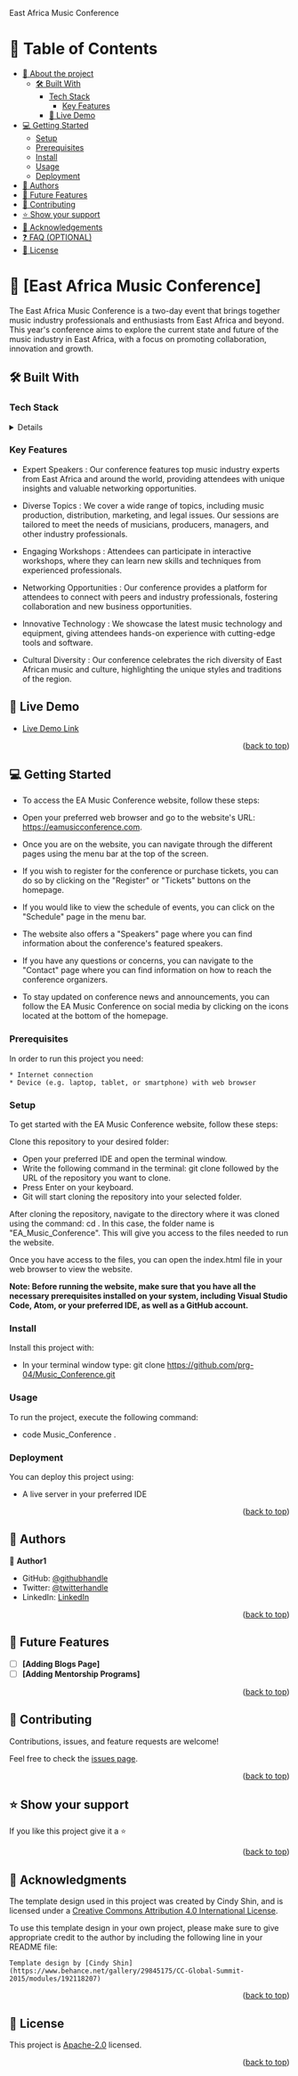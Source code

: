 <a name="readme-top">East Africa Music Conference</a>

<!-- TABLE OF CONTENTS -->

# 📗 Table of Contents

- [📖 About the project](#about-project)
  - [🛠 Built With](#built-with)
    - [Tech Stack](#tech-stack)
      - [Key Features](#key-features)
    - [🚀 Live Demo](#live-demo)
- [💻 Getting Started](#getting-started)
  - [Setup](#setup)
  - [Prerequisites](#prerequisites)
  - [Install](#install)
  - [Usage](#usage)
  - [Deployment](#triangular_flag_on_post-deployment)
- [👥 Authors](#authors)
- [🔭 Future Features](#future-features)
- [🤝 Contributing](#contributing)
- [⭐️ Show your support](#support)
- [🙏 Acknowledgements](#acknowledgements)
- [❓ FAQ (OPTIONAL)](#faq)
- [📝 License](#license)

<!-- PROJECT DESCRIPTION -->

# 📖 [East Africa Music Conference] <a name="About-project"></a>

The East Africa Music Conference is a two-day event that brings together music industry professionals and enthusiasts from East Africa and beyond. This year's conference aims to explore the current state and future of the music industry in East Africa, with a focus on promoting collaboration, innovation and growth.

## 🛠 Built With <a name="built-with"></a>

### Tech Stack <a name="tech-stack"></a>

<details>Client
  <ul>
    <li><a href="#">HTML</a></li>
    <li><a href="#">CSSs</a></li>
    <li><a href="#">JavaScript</a></li>
  </ul>
</details>

### Key Features <a name="key-features"></a>

- Expert Speakers : Our conference features top music industry experts from East Africa and around the world, providing attendees with unique insights and valuable networking opportunities.

- Diverse Topics : We cover a wide range of topics, including music production, distribution, marketing, and legal issues. Our sessions are tailored to meet the needs of musicians, producers, managers, and other industry professionals.

- Engaging Workshops : Attendees can participate in interactive workshops, where they can learn new skills and techniques from experienced professionals.

- Networking Opportunities : Our conference provides a platform for attendees to connect with peers and industry professionals, fostering collaboration and new business opportunities.

- Innovative Technology : We showcase the latest music technology and equipment, giving attendees hands-on experience with cutting-edge tools and software.

- Cultural Diversity : Our conference celebrates the rich diversity of East African music and culture, highlighting the unique styles and traditions of the region.

<!-- LIVE DEMO -->

## 🚀 Live Demo <a name="live-demo"></a>

- [Live Demo Link](https://prg-04.github.io/My_Portfolio/)

<p align="right">(<a href="#readme-top">back to top</a>)</p>

<!-- GETTING STARTED -->

## 💻 Getting Started <a name="getting-started"></a>

- To access the EA Music Conference website, follow these steps:

- Open your preferred web browser and go to the website's URL: https://eamusicconference.com.

- Once you are on the website, you can navigate through the different pages using the menu bar at the top of the screen.

- If you wish to register for the conference or purchase tickets, you can do so by clicking on the "Register" or "Tickets" buttons on the homepage.

- If you would like to view the schedule of events, you can click on the "Schedule" page in the menu bar.

- The website also offers a "Speakers" page where you can find information about the conference's featured speakers.

- If you have any questions or concerns, you can navigate to the "Contact" page where you can find information on how to reach the conference organizers.

- To stay updated on conference news and announcements, you can follow the EA Music Conference on social media by clicking on the icons located at the bottom of the homepage.

### Prerequisites

In order to run this project you need:

    * Internet connection
    * Device (e.g. laptop, tablet, or smartphone) with web browser

### Setup

To get started with the EA Music Conference website, follow these steps:

Clone this repository to your desired folder:

- Open your preferred IDE and open the terminal window.
- Write the following command in the terminal: git clone followed by the URL of the repository you want to clone.
- Press Enter on your keyboard.
- Git will start cloning the repository into your selected folder.

After cloning the repository, navigate to the directory where it was cloned using the command: cd <folder-name>. In this case, the folder name is "EA_Music_Conference". This will give you access to the files needed to run the website.

Once you have access to the files, you can open the index.html file in your web browser to view the website.

**Note: Before running the website, make sure that you have all the necessary prerequisites installed on your system, including Visual Studio Code, Atom, or your preferred IDE, as well as a GitHub account.**

### Install

Install this project with:

- In your terminal window type: git clone https://github.com/prg-04/Music_Conference.git

### Usage

To run the project, execute the following command:

- code Music_Conference .

### Deployment

You can deploy this project using:

- A live server in your preferred IDE

<p align="right">(<a href="#readme-top">back to top</a>)</p>

<!-- AUTHORS -->

## 👥 Authors <a name="authors"></a>

👤 **Author1**

- GitHub: [@githubhandle](https://github.com/prg-04)
- Twitter: [@twitterhandle](https://twitter.com/Evanso-044)
- LinkedIn: [LinkedIn](https://linkedin.com/in/Evanson-Karanja)

<p align="right">(<a href="#readme-top">back to top</a>)</p>

<!-- FUTURE FEATURES -->

## 🔭 Future Features <a name="future-features"></a>

- [ ] **[Adding Blogs Page]**
- [ ] **[Adding Mentorship Programs]**

<p align="right">(<a href="#readme-top">back to top</a>)</p>

<!-- CONTRIBUTING -->

## 🤝 Contributing <a name="contributing"></a>

Contributions, issues, and feature requests are welcome!

Feel free to check the [issues page](https://github.com/prg-04/Music_Conference/issues).

<p align="right">(<a href="#readme-top">back to top</a>)</p>

<!-- SUPPORT -->

## ⭐️ Show your support <a name="support"></a>

If you like this project give it a ⭐️

<p align="right">(<a href="#readme-top">back to top</a>)</p>

<!-- ACKNOWLEDGEMENTS -->

## 🙏 Acknowledgments <a name="acknowledgements"></a>

The template design used in this project was created by Cindy Shin, and is licensed under a [Creative Commons Attribution 4.0 International License](https://creativecommons.org/licenses/by/4.0/).

To use this template design in your own project, please make sure to give appropriate credit to the author by including the following line in your README file:

`Template design by [Cindy Shin](https://www.behance.net/gallery/29845175/CC-Global-Summit-2015/modules/192118207)`

<p align="right">(<a href="#readme-top">back to top</a>)</p>

<!-- LICENSE -->

## 📝 License <a name="license"></a>

This project is [Apache-2.0](LICENSE) licensed.

<p align="right">(<a href="#readme-top">back to top</a>)</p>

<a name="readme-top"></a>
